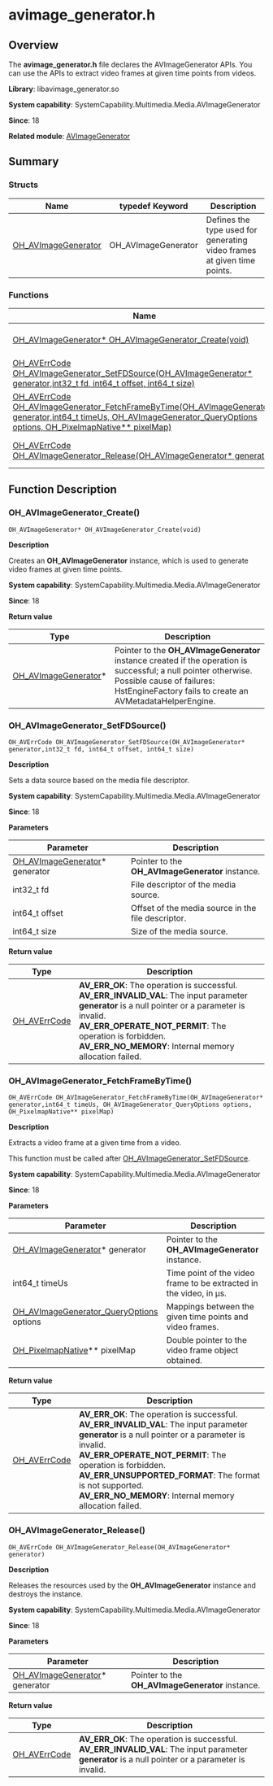 # avimage_generator.h

## Overview

The **avimage_generator.h** file declares the AVImageGenerator APIs. You can use the APIs to extract video frames at given time points from videos.

**Library**: libavimage_generator.so

**System capability**: SystemCapability.Multimedia.Media.AVImageGenerator

**Since**: 18

**Related module**: [AVImageGenerator](capi-avimagegenerator.md)

## Summary

### Structs

| Name| typedef Keyword| Description|
| -- | -- | -- |
| [OH_AVImageGenerator](capi-oh-avimagegenerator.md) | OH_AVImageGenerator | Defines the type used for generating video frames at given time points.|

### Functions

| Name| Description|
| -- | -- |
| [OH_AVImageGenerator* OH_AVImageGenerator_Create(void)](#oh_avimagegenerator_create) | Creates an **OH_AVImageGenerator** instance, which is used to generate video frames at given time points.|
| [OH_AVErrCode OH_AVImageGenerator_SetFDSource(OH_AVImageGenerator* generator,int32_t fd, int64_t offset, int64_t size)](#oh_avimagegenerator_setfdsource) | Sets a data source based on the media file descriptor.|
| [OH_AVErrCode OH_AVImageGenerator_FetchFrameByTime(OH_AVImageGenerator* generator,int64_t timeUs, OH_AVImageGenerator_QueryOptions options, OH_PixelmapNative** pixelMap)](#oh_avimagegenerator_fetchframebytime) | Extracts a video frame at a given time from a video.<br>This function must be called after [OH_AVImageGenerator_SetFDSource](#oh_avimagegenerator_setfdsource).|
| [OH_AVErrCode OH_AVImageGenerator_Release(OH_AVImageGenerator* generator)](#oh_avimagegenerator_release) | Releases the resources used by the **OH_AVImageGenerator** instance and destroys the instance.|

## Function Description

### OH_AVImageGenerator_Create()

```
OH_AVImageGenerator* OH_AVImageGenerator_Create(void)
```

**Description**

Creates an **OH_AVImageGenerator** instance, which is used to generate video frames at given time points.

**System capability**: SystemCapability.Multimedia.Media.AVImageGenerator

**Since**: 18

**Return value**

| Type| Description|
| -- | -- |
| [OH_AVImageGenerator](capi-oh-avimagegenerator.md)* | Pointer to the **OH_AVImageGenerator** instance created if the operation is successful; a null pointer otherwise.<br>         Possible cause of failures: HstEngineFactory fails to create an AVMetadataHelperEngine.|

### OH_AVImageGenerator_SetFDSource()

```
OH_AVErrCode OH_AVImageGenerator_SetFDSource(OH_AVImageGenerator* generator,int32_t fd, int64_t offset, int64_t size)
```

**Description**

Sets a data source based on the media file descriptor.

**System capability**: SystemCapability.Multimedia.Media.AVImageGenerator

**Since**: 18


**Parameters**

| Parameter| Description|
| -- | -- |
| [OH_AVImageGenerator](capi-oh-avimagegenerator.md)* generator | Pointer to the **OH_AVImageGenerator** instance.|
| int32_t fd | File descriptor of the media source.|
| int64_t offset | Offset of the media source in the file descriptor.|
| int64_t size | Size of the media source.|

**Return value**

| Type| Description|
| -- | -- |
| [OH_AVErrCode](../apis-avcodec-kit/_core.md#oh_averrcode-1) | **AV_ERR_OK**: The operation is successful.<br>         **AV_ERR_INVALID_VAL**: The input parameter **generator** is a null pointer or a parameter is invalid.<br>         **AV_ERR_OPERATE_NOT_PERMIT**: The operation is forbidden.<br>         **AV_ERR_NO_MEMORY**: Internal memory allocation failed.|

### OH_AVImageGenerator_FetchFrameByTime()

```
OH_AVErrCode OH_AVImageGenerator_FetchFrameByTime(OH_AVImageGenerator* generator,int64_t timeUs, OH_AVImageGenerator_QueryOptions options, OH_PixelmapNative** pixelMap)
```

**Description**

Extracts a video frame at a given time from a video.

This function must be called after [OH_AVImageGenerator_SetFDSource](#oh_avimagegenerator_setfdsource).

**System capability**: SystemCapability.Multimedia.Media.AVImageGenerator

**Since**: 18


**Parameters**

| Parameter| Description|
| -- | -- |
| [OH_AVImageGenerator](capi-oh-avimagegenerator.md)* generator | Pointer to the **OH_AVImageGenerator** instance.|
| int64_t timeUs | Time point of the video frame to be extracted in the video, in μs.|
| [OH_AVImageGenerator_QueryOptions](capi-avimage-generator-base-h.md#oh_avimagegenerator_queryoptions) options | Mappings between the given time points and video frames.|
| [OH_PixelmapNative](../apis-image-kit/_image___native_module.md#oh_pixelmapnative)** pixelMap | Double pointer to the video frame object obtained.|

**Return value**

| Type| Description|
| -- | -- |
| [OH_AVErrCode](../apis-avcodec-kit/_core.md#oh_averrcode-1) | **AV_ERR_OK**: The operation is successful.<br>         **AV_ERR_INVALID_VAL**: The input parameter **generator** is a null pointer or a parameter is invalid.<br>         **AV_ERR_OPERATE_NOT_PERMIT**: The operation is forbidden.<br>         **AV_ERR_UNSUPPORTED_FORMAT**: The format is not supported.<br>         **AV_ERR_NO_MEMORY**: Internal memory allocation failed.|

### OH_AVImageGenerator_Release()

```
OH_AVErrCode OH_AVImageGenerator_Release(OH_AVImageGenerator* generator)
```

**Description**

Releases the resources used by the **OH_AVImageGenerator** instance and destroys the instance.

**System capability**: SystemCapability.Multimedia.Media.AVImageGenerator

**Since**: 18


**Parameters**

| Parameter| Description|
| -- | -- |
| [OH_AVImageGenerator](capi-oh-avimagegenerator.md)* generator | Pointer to the **OH_AVImageGenerator** instance.|

**Return value**

| Type| Description|
| -- | -- |
| [OH_AVErrCode](../apis-avcodec-kit/_core.md#oh_averrcode-1) | **AV_ERR_OK**: The operation is successful.<br>         **AV_ERR_INVALID_VAL**: The input parameter **generator** is a null pointer or a parameter is invalid.|
